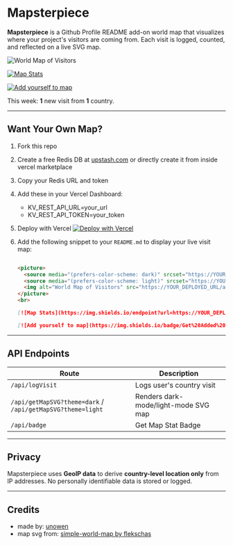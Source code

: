 # Mapsterpiece

**Mapsterpiece** is a Github Profile README add-on world map that visualizes where your project's visitors are coming from. Each visit is logged, counted, and reflected on a live SVG map.

<picture>
    <source media="(prefers-color-scheme: dark)" srcset="https://mapsterpiece.vercel.app/api/getMapSVG?theme=dark">
    <source media="(prefers-color-scheme: light)" srcset="https://mapsterpiece.vercel.app/api/getMapSVG?theme=light">
    <img alt="World Map of Visitors" src="https://mapsterpiece.vercel.app/api/getMapSVG?theme=dark">
</picture>
<br>
    
[![Map Stats](https://img.shields.io/endpoint?url=https://mapsterpiece.vercel.app/api/badge&style=for-the-badge&labelColor=1e1e1e&color=3ba55c)](https://mapsterpiece.vercel.app/api/getMapSVG?theme=light)
    
[![Add yourself to map](https://img.shields.io/badge/Get%20Added%20on%20the%20Map-Click%20Here-2c9e13?style=for-the-badge&labelColor=1089d1)](https://mapsterpiece.vercel.app/api/logVisit?redirect=https://github.com/pari55051)

<!-- STATS -->
This week: **1** new visit from **1** country.
<!-- /STATS -->

---

## Want Your Own Map?

1. Fork this repo
2. Create a free Redis DB at [upstash.com](https://upstash.com) or directly create it from inside vercel marketplace
3. Copy your Redis URL and token
4. Add these in your Vercel Dashboard:
    - KV_REST_API_URL=your_url
    - KV_REST_API_TOKEN=your_token
5. Deploy with Vercel
[![Deploy with Vercel](https://vercel.com/button)](https://vercel.com/import/project?template=https://github.com/your-username/mapsterpiece)
6. Add the following snippet to your `README.md` to display your live visit map:

    ```md

    <picture>
      <source media="(prefers-color-scheme: dark)" srcset="https://YOUR_DEPLOYED_URL/api/getMapSVG?theme=dark">
      <source media="(prefers-color-scheme: light)" srcset="https://YOUR_DEPLOYED_URL/api/getMapSVG?theme=light">
      <img alt="World Map of Visitors" src="https://YOUR_DEPLOYED_URL/api/getMapSVG?theme=dark">
    </picture>
    <br>
    
    [![Map Stats](https://img.shields.io/endpoint?url=https://YOUR_DEPLOYED_URL/api/badge&style=for-the-badge&labelColor=1e1e1e&color=3ba55c)](https://YOUR_DEPLOYED_URL/api/getMapSVG?theme=light)
    
    [![Add yourself to map](https://img.shields.io/badge/Get%20Added%20on%20the%20Map-Click%20Here-2c9e13?style=for-the-badge&labelColor=1089d1)](https://YOUR_DEPLOYED_URL/api/logVisit?redirect=https://github.com/YOUR_USERNAME)
    ````
---

## API Endpoints

| Route                         | Description                    |
| ----------------------------- | ------------------------------ |
| `/api/logVisit`               | Logs user's country visit      |
| `/api/getMapSVG?theme=dark` / `/api/getMapSVG?theme=light`  | Renders dark-mode/light-mode SVG map      |
| `/api/badge` | Get Map Stat Badge |

---

## Privacy

Mapsterpiece uses **GeoIP data** to derive **country-level location only** from IP addresses. No personally identifiable data is stored or logged.

---

## Credits
- made by: [unowen](https://github.com/pari55051)
- map svg from: [simple-world-map by flekschas](https://github.com/flekschas/simple-world-map/tree/master)

